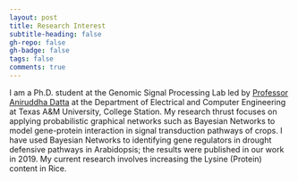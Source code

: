 ```yaml
---
layout: post
title: Research Interest
subtitle-heading: false
gh-repo: false
gh-badge: false
tags: false
comments: true
---
```

I am a Ph.D. student at the Genomic Signal Processing Lab led by [Professor Aniruddha Datta](https://engineering.tamu.edu/electrical/profiles/adatta.html) at the Department of Electrical and Computer Engineering at Texas A&M University, College Station. My research thrust focuses on applying probabilistic graphical networks such as Bayesian Networks to model gene-protein interaction in signal transduction pathways of crops. I have used Bayesian Networks to identifying gene regulators in drought defensive pathways in Arabidopsis; the results were published in our work in 2019.  My current research involves increasing the Lysine (Protein) content in Rice.
